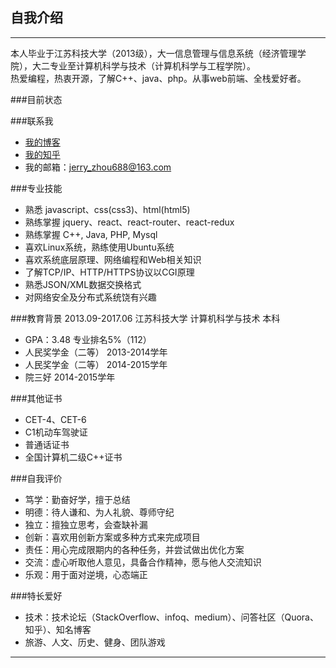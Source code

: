 
## 自我介绍
----
本人毕业于江苏科技大学（2013级），大一信息管理与信息系统（经济管理学院），大二专业至计算机科学与技术（计算机科学与工程学院）。  
热爱编程，热衷开源，了解C++、java、php。从事web前端、全栈爱好者。

###目前状态
  

###联系我
- [我的博客][oschina]
- [我的知乎][zhihu]
- 我的邮箱：jerry_zhou688@163.com


###专业技能

- 熟悉 javascript、css(css3)、html(html5)
- 熟练掌握 jquery、react、react-router、react-redux 
- 熟练掌握 C++, Java, PHP, Mysql
- 喜欢Linux系统，熟练使用Ubuntu系统
- 喜欢系统底层原理、网络编程和Web相关知识
- 了解TCP/IP、HTTP/HTTPS协议以CGI原理
- 熟悉JSON/XML数据交换格式
- 对网络安全及分布式系统饶有兴趣

###教育背景
2013.09-2017.06  江苏科技大学   计算机科学与技术     本科
- GPA：3.48  专业排名5%（112）
- 人民奖学金（二等）             2013-2014学年
- 人民奖学金（二等）             2014-2015学年
- 院三好                         2014-2015学年

###其他证书
- CET-4、CET-6
- C1机动车驾驶证
- 普通话证书
- 全国计算机二级C++证书

###自我评价
- 笃学：勤奋好学，擅于总结
- 明德：待人谦和、为人礼貌、尊师守纪
- 独立：擅独立思考，会查缺补漏
- 创新：喜欢用创新方案或多种方式来完成项目
- 责任：用心完成限期内的各种任务，并尝试做出优化方案
- 交流：虚心听取他人意见，具备合作精神，愿与他人交流知识
- 乐观：用于面对逆境，心态端正

###特长爱好
* 技术：技术论坛（StackOverflow、infoq、medium）、问答社区（Quora、知乎）、知名博客
* 旅游、人文、历史、健身、团队游戏

*******************
[oschina]:https://my.oschina.net/u/3115945/blog "我的博客"
[zhihu]:https://www.zhihu.com/people/jerry_zhou "我的知乎，欢迎关注"
